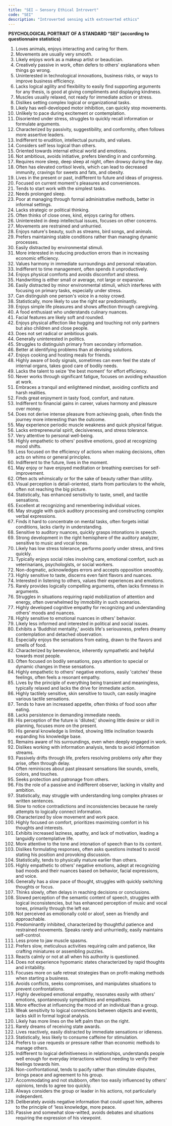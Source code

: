 ```yaml
---
title: "SEI – Sensory Ethical Introvert"
code: "SEI"
description: "Introverted sensing with extroverted ethics"
---
```


**PSYCHOLOGICAL PORTRAIT OF A STANDARD “SEI” (according to questionnaire statistics)**

1. Loves animals, enjoys interacting and caring for them.
2. Movements are usually very smooth.
3. Likely enjoys work as a makeup artist or beautician.
4. Creatively passive in work, often defers to others' explanations when things go wrong.
5. Uninterested in technological innovations, business risks, or ways to improve business efficiency.
6. Lacks logical agility and flexibility to easily find supporting arguments for any thesis, is good at giving compliments and displaying kindness.
7. Muscles usually relaxed, not ready for immediate action or stress.
8. Dislikes setting complex logical or organizational tasks.
9. Likely has well-developed motor inhibition, can quickly stop movements.
10. Unlikely to pace during excitement or contemplation.
11. Disoriented under stress, struggles to quickly recall information or formulate arguments.
12. Characterized by passivity, suggestibility, and conformity, often follows more assertive leaders.
13. Indifferent to erudition, intellectual pursuits, and values.
14. Considers self less logical than others.
15. Oriented towards internal ethical world and emotions.
16. Not ambitious, avoids initiative, prefers blending in and conforming.
17. Requires more sleep, deep sleep at night, often drowsy during the day.
18. Often has elevated cortisol levels, which can lead to decreased immunity, cravings for sweets and fats, and obesity.
19. Lives in the present or past, indifferent to future and ideas of progress.
20. Focused on current moment's pleasures and conveniences.
21. Tends to start work with the simplest tasks.
22. Needs prolonged sleep.
23. Poor at managing through formal administrative methods, better in informal settings.
24. Lacks strategic or political thinking.
25. Often thinks of close ones, kind, enjoys caring for others.
26. Uninterested in deep intellectual issues, focuses on other concerns.
27. Movements are restrained and unhurried.
28. Enjoys nature's beauty, such as streams, bird songs, and animals.
29. Prefers maintaining stable conditions rather than managing dynamic processes.
30. Easily distracted by environmental stimuli.
31. More interested in reducing production errors than in increasing economic efficiency.
32. Values harmony in immediate surroundings and personal relaxation.
33. Indifferent to time management, often spends it unproductively.
34. Enjoys physical comforts and avoids discomfort and stress.
35. Handwriting is either small or average, not large or expansive.
36. Easily distracted by minor environmental stimuli, which interferes with focusing on primary tasks, especially under stress.
37. Can distinguish one person's voice in a noisy crowd.
38. Statistically, more likely to use the right ear predominantly.
39. Enjoys simple life pleasures and shows affection through caregiving.
40. A food enthusiast who understands culinary nuances.
41. Facial features are likely soft and rounded.
42. Enjoys physical affection like hugging and touching not only partners but also children and close people.
43. Does not set radical or ambitious goals.
44. Generally uninterested in politics.
45. Struggles to distinguish primary from secondary information.
46. Better at identifying problems than at devising solutions.
47. Enjoys cooking and hosting meals for friends.
48. Highly aware of body signals, sometimes can even feel the state of internal organs, takes good care of bodily needs.
49. Lacks the talent to seize 'the best moment' for effort efficiency.
50. Never works through significant fatigue, focuses on avoiding exhaustion at work.
51. Embraces a tranquil and enlightened mindset, avoiding conflicts and harsh realities.
52. Finds great enjoyment in tasty food, comfort, and nature.
53. Indifferent to financial gains in career, values harmony and pleasure over money.
54. Does not derive intense pleasure from achieving goals, often finds the journey more interesting than the outcome.
55. May experience periodic muscle weakness and quick physical fatigue.
56. Lacks entrepreneurial spirit, decisiveness, and stress tolerance.
57. Very attentive to personal well-being.
58. Highly empathetic to others' positive emotions, good at recognizing mood shifts.
59. Less focused on the efficiency of actions when making decisions, often acts on whims or general principles.
60. Indifferent to the future, lives in the moment.
61. May enjoy or have enjoyed meditation or breathing exercises for self-improvement.
62. Often acts whimsically or for the sake of beauty rather than utility.
63. Visual perception is detail-oriented, starts from particulars to the whole, often not reaching the big picture.
64. Statistically, has enhanced sensitivity to taste, smell, and tactile sensations.
65. Excellent at recognizing and remembering individual voices.
66. May struggle with quick auditory processing and constructing complex verbal expressions.
67. Finds it hard to concentrate on mental tasks, often forgets initial conditions, lacks clarity in understanding.
68. Sensitive to auditory nuances, quickly grasps intonations in speech.
69. Strong development in the right hemisphere of the auditory analyzer, sensitive to music and vocal tones.
70. Likely has low stress tolerance, performs poorly under stress, and tires quickly.
71. Typically enjoys social roles involving care, emotional comfort, such as veterinarians, psychologists, or social workers.
72. Non-dogmatic, acknowledges errors and accepts opposition smoothly.
73. Highly sensitive to taste, discerns even faint flavors and nuances.
74. Interested in listening to others, values their experiences and emotions.
75. Rarely provides logically compelling arguments, often lacks firmness in arguments.
76. Struggles in situations requiring rapid mobilization of attention and energy, often overwhelmed by immobility in such scenarios.
77. Highly developed cognitive empathy for recognizing and understanding others' moods and nuances.
78. Highly sensitive to emotional nuances in others' behavior.
79. Likely less informed and interested in political and social issues.
80. Exhibits a 'Buddhist mentality,' avoids life's seriousness, prefers dreamy contemplation and detached observation.
81. Especially enjoys the sensations from eating, drawn to the flavors and smells of food.
82. Characterized by benevolence, inherently sympathetic and helpful towards most people.
83. Often focused on bodily sensations, pays attention to special or dynamic changes in these sensations.
84. Highly empathetic to others' negative emotions, easily 'catches' these feelings, often feels a resonant empathy.
85. Lives by the principle of everything being transient and meaningless, typically relaxed and lacks the drive for immediate action.
86. Highly tactilely sensitive, skin sensitive to touch, can easily imagine various tactile sensations.
87. Tends to have an increased appetite, often thinks of food soon after eating.
88. Lacks persistence in demanding immediate needs.
89. His perception of the future is 'diluted,' showing little desire or skill in planning, focuses more on the present.
90. His general knowledge is limited, showing little inclination towards expanding his knowledge base.
91. Remains aware of his surroundings, even when deeply engaged in work.
92. Dislikes working with information analysis, tends to avoid information streams.
93. Passively drifts through life, prefers resolving problems only after they arise, often through delay.
94. Often reminisces about past pleasant sensations like sounds, smells, colors, and touches.
95. Seeks protection and patronage from others.
96. Fits the role of a passive and indifferent observer, lacking in vitality and ambition.
97. Statistically, may struggle with understanding long complex phrases or written sentences.
98. Slow to notice contradictions and inconsistencies because he rarely attempts to logically connect information.
99. Characterized by slow movement and work pace.
100. Highly focused on comfort, prioritizes maximizing comfort in his thoughts and interests.
101. Exhibits increased laziness, apathy, and lack of motivation, leading a languidly contemplative life.
102. More attentive to the tone and intonation of speech than to its content.
103. Dislikes formulating responses, often asks questions instead to avoid stating his position and provoking discussion.
104. Statistically, tends to physically mature earlier than others.
105. Highly empathetic to others' negative emotions, adept at recognizing bad moods and their nuances based on behavior, facial expressions, and voice.
106. Generally has a slow pace of thought, struggles with quickly switching thoughts or focus.
107. Thinks slowly, often delays in reaching decisions or conclusions.
108. Slowed perception of the semantic content of speech, struggles with logical inconsistencies, but has enhanced perception of music and vocal tones, primarily through the left ear.
109. Not perceived as emotionally cold or aloof, seen as friendly and approachable.
110. Predominantly inhibited, characterized by thoughtful patience and restrained movements. Speaks rarely and unhurriedly, easily maintains self-control.
111. Less prone to jaw muscle spasms.
112. Prefers slow, meticulous activities requiring calm and patience, like crafting miniatures or assembling puzzles.
113. Reacts calmly or not at all when his authority is questioned.
114. Does not experience hypomanic states characterized by rapid thoughts and irritability.
115. Focuses more on safe retreat strategies than on profit-making methods when starting a business.
116. Avoids conflicts, seeks compromises, and manipulates situations to prevent confrontations.
117. Highly developed emotional empathy, resonates easily with others' emotions, spontaneously sympathizes and empathizes.
118. More effective at influencing the mood of an individual than a group.
119. Weak sensitivity to logical connections between objects and events, lacks skill in formal logical analysis.
120. Likely has more lines on the left palm than on the right.
121. Rarely dreams of receiving state awards.
122. Lives reactively, easily distracted by immediate sensations or idleness.
123. Statistically, less likely to consume caffeine for stimulation.
124. Prefers to use requests or pressure rather than economic methods to manage others.
125. Indifferent to logical definitiveness in relationships, understands people well enough for everyday interactions without needing to verify their feelings towards him.
126. Non-confrontational, tends to pacify rather than stimulate disputes, brings peace and agreement to his group.
127. Accommodating and not stubborn, often too easily influenced by others' opinions, tends to agree too quickly.
128. Always considers the group or leader in his actions, not particularly independent.
129. Deliberately avoids negative information that could upset him, adheres to the principle of 'less knowledge, more peace.
130. Passive and somewhat slow-witted, avoids debates and situations requiring the expression of his viewpoint.
